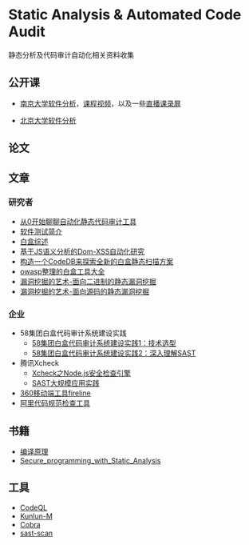 # Static Analysis & Automated Code Audit
静态分析及代码审计自动化相关资料收集

## 公开课
- [南京大学软件分析](https://pascal-group.bitbucket.io/teaching.html)，[课程视频](https://zhuanlan.zhihu.com/p/110050716)，以及一些[直播课录屏](https://space.bilibili.com/238948858/)

- [北京大学软件分析](https://xiongyingfei.github.io/SA/2020/main.htm)


## 论文


## 文章
### 研究者
- [从0开始聊聊自动化静态代码审计工具](https://lorexxar.cn/2020/09/21/whiteboxaudit/)
- [软件测试简介](https://github.com/RangerNJU/Static-Program-Analysis-Book)
- [白盒综述](https://forum.90sec.com/t/topic/1087)
- [基于JS语义分析的Dom-XSS自动化研究](https://mp.weixin.qq.com/s/PWVJSd6nrKt6ErnIHIPRzA)
- [构造一个CodeDB来探索全新的白盒静态扫描方案](https://lorexxar.cn/2020/10/30/whitebox-2/)
- [owasp整理的白盒工具大全](https://owasp.org/www-community/Source_Code_Analysis_Tools)
- [漏洞挖掘的艺术-面向二进制的静态漏洞挖掘](https://www.freebuf.com/articles/network/248487.html)
- [漏洞挖掘的艺术-面向源码的静态漏洞挖掘](https://www.freebuf.com/articles/network/248215.html)

### 企业
- 58集团白盒代码审计系统建设实践
  - [58集团白盒代码审计系统建设实践1：技术选型](https://xz.aliyun.com/t/9335)
  - [58集团白盒代码审计系统建设实践2：深入理解SAST](https://xz.aliyun.com/t/9429)
- 腾讯Xcheck
  - [Xcheck之Node.js安全检查引擎](https://mp.weixin.qq.com/s/Kl9omJ91R3rGSe4h8gk0PQ)
  - [SAST大规模应用实践](https://mp.weixin.qq.com/s/7_r7N3X_fn22uGJWcW-8GQ)
- [360移动端工具fireline](http://magic.360.cn/zh/index.html)
- [阿里代码规范检查工具](https://github.com/alibaba/p3c)

## 书籍
- [编译原理](https://github.com/twosmi1e/Static-Analysis-and-Automated-Code-Audit/blob/main/book/%E7%BC%96%E8%AF%91%E5%8E%9F%E7%90%86%E9%BE%99%E4%B9%A6%E4%B8%AD%E6%96%87%E7%AC%AC%E4%BA%8C%E7%89%88.pdf)
- [Secure_programming_with_Static_Analysis](https://github.com/twosmi1e/Static-Analysis-and-Automated-Code-Audit/blob/main/book/Secure_programming_with_Static_Analysis.pdf)

## 工具
- [CodeQL](https://codeql.github.com/docs/)
- [Kunlun-M](https://github.com/LoRexxar/Kunlun-M)
- [Cobra](https://github.com/FeeiCN/Cobra)
- [sast-scan](https://github.com/ShiftLeftSecurity/sast-scan)

